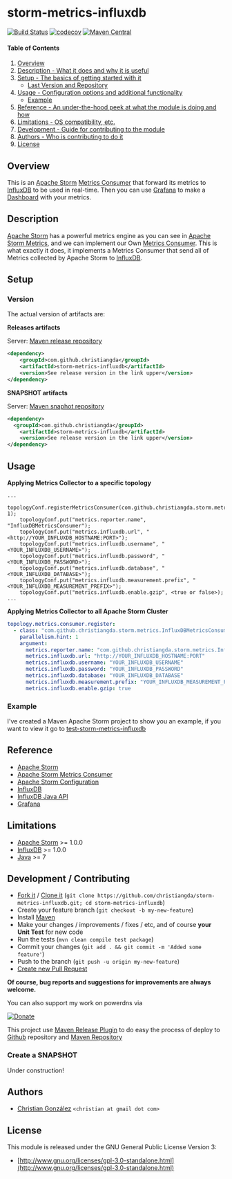 # storm-metrics-influxdb 

[![Build Status](https://travis-ci.org/christiangda/storm-metrics-influxdb.svg?branch=master)](https://travis-ci.org/christiangda/)
[![codecov](https://codecov.io/gh/christiangda/storm-metrics-influxdb/branch/master/graph/badge.svg)](https://codecov.io/gh/christiangda/storm-metrics-influxdb)
[![Maven Central](https://maven-badges.herokuapp.com/maven-central/com.github.christiangda/storm-metrics-influxdb/badge.svg?style=flat)](http://search.maven.org/#search%7Cga%7C1%7Ca%3A%22storm-metrics-influxdb%22)

#### Table of Contents
1. [Overview](#overview)
2. [Description - What it does and why it is useful](#description)
3. [Setup - The basics of getting started with it](#setup)
    * [Last Version and Repository](#version)
4. [Usage - Configuration options and additional functionality](#usage)
    * [Example](#example)
5. [Reference - An under-the-hood peek at what the module is doing and how](#reference)
5. [Limitations - OS compatibility, etc.](#limitations)
6. [Development - Guide for contributing to the module](#Development-/-Contributing)
7. [Authors - Who is contributing to do it](#authors)
8. [License](#license)

## Overview

This is an [Apache Storm](http://storm.apache.org/) [Metrics Consumer](http://storm.apache.org/releases/1.0.3/Metrics.html)
that forward its metrics to [InfluxDB](https://docs.influxdata.com/influxdb/v1.2/) to be used in real-time.  Then you can use
[Grafana](http://grafana.org/) to make a [Dashboard](http://grafana.org/features/) with your metrics.

## Description

[Apache Storm](http://storm.apache.org/) has a powerful metrics engine as you can see in [Apache Storm Metrics](http://storm.apache.org/releases/1.0.3/Metrics.html),
and we can implement our Own [Metrics Consumer](http://storm.apache.org/releases/1.0.3/Metrics.html).
This is what exactly it does, it implements a Metrics Consumer that send all of Metrics collected
by Apache Storm to [InfluxDB](https://docs.influxdata.com/influxdb/v1.2/).

## Setup

### Version

The actual version of artifacts are:

**Releases artifacts**

Server: [Maven release repository](https://oss.sonatype.org/content/groups/staging)

```xml
<dependency>
    <groupId>com.github.christiangda</groupId>
    <artifactId>storm-metrics-influxdb</artifactId>
    <version>See release version in the link upper</version>
</dependency>
```

**SNAPSHOT artifacts**

Server: [Maven snaphot repository](https://oss.sonatype.org/content/groups/public)

```xml
<dependency>
  <groupId>com.github.christiangda</groupId>
    <artifactId>storm-metrics-influxdb</artifactId>
    <version>See release version in the link upper</version>
</dependency>
```

## Usage

**Applying Metrics Collector to a specific topology**

```
...
    topologyConf.registerMetricsConsumer(com.github.christiangda.storm.metrics.InfluxDBMetricsConsumer.class, 1);
    topologyConf.put("metrics.reporter.name", "InfluxDBMetricsConsumer");
    topologyConf.put("metrics.influxdb.url", "<http://YOUR_INFLUXDB_HOSTNAME:PORT>");
    topologyConf.put("metrics.influxdb.username", "<YOUR_INFLUXDB_USERNAME>");
    topologyConf.put("metrics.influxdb.password", "<YOUR_INFLUXDB_PASSWORD>");
    topologyConf.put("metrics.influxdb.database", "<YOUR_INFLUXDB_DATABASE>");
    topologyConf.put("metrics.influxdb.measurement.prefix", "<YOUR_INFLUXDB_MEASUREMENT_PREFIX>");
    topologyConf.put("metrics.influxdb.enable.gzip", <true or false>);
...
```

**Applying Metrics Collector to all Apache Storm Cluster**

```yaml
topology.metrics.consumer.register:
  - class: "com.github.christiangda.storm.metrics.InfluxDBMetricsConsumer"
    parallelism.hint: 1
    argument:
      metrics.reporter.name: "com.github.christiangda.storm.metrics.InfluxDBMetricsConsumer"
      metrics.influxdb.url: "http://YOUR_INFLUXDB_HOSTNAME:PORT"
      metrics.influxdb.username: "YOUR_INFLUXDB_USERNAME"
      metrics.influxdb.password: "YOUR_INFLUXDB_PASSWORD"
      metrics.influxdb.database: "YOUR_INFLUXDB_DATABASE"
      metrics.influxdb.measurement.prefix: "YOUR_INFLUXDB_MEASUREMENT_PREFIX"
      metrics.influxdb.enable.gzip: true
```

### Example

I've created a Maven Apache Storm project to show you an example, if you want to view it
go to [test-storm-metrics-influxdb](https://github.com/christiangda/test-storm-metrics-influxdb)

## Reference

* [Apache Storm](http://storm.apache.org/)
* [Apache Storm Metrics Consumer](http://storm.apache.org/releases/1.0.3/Metrics.html)
* [Apache Storm Configuration](http://storm.apache.org/releases/1.0.3/Configuration.html)
* [InfluxDB](https://docs.influxdata.com/influxdb/v1.2/)
* [InfluxDB Java API](https://github.com/influxdata/influxdb-java)
* [Grafana](http://grafana.org/)

## Limitations

* [Apache Storm](http://storm.apache.org/) >= 1.0.0
* [InfluxDB](https://docs.influxdata.com/influxdb/v1.2/) >= 1.0.0
* [Java](https://www.java.com/es/download/help/index_installing.xml?j=7) >= 7

## Development / Contributing

* [Fork it](https://github.com/christiangda/storm-metrics-influxdb#fork-destination-box) / [Clone it](https://github.com/christiangda/storm-metrics-influxdb.git) (`git clone https://github.com/christiangda/storm-metrics-influxdb.git; cd storm-metrics-influxdb`)
* Create your feature branch (`git checkout -b my-new-feature`)
* Install [Maven](https://maven.apache.org/install.html)
* Make your changes / improvements / fixes / etc, and of course **your Unit Test** for new code
* Run the tests (`mvn clean compile test package`)
* Commit your changes (`git add . && git commit -m 'Added some feature'`)
* Push to the branch (`git push -u origin my-new-feature`)
* [Create new Pull Request](https://github.com/christiangda/storm-metrics-influxdb/pull/new/master)

**Of course, bug reports and suggestions for improvements are always welcome.**

You can also support my work on powerdns via

[![Donate](https://img.shields.io/badge/Donate-PayPal-green.svg)](https://paypal.me/christiangda)

This project use [Maven Release Plugin](http://maven.apache.org/maven-release/maven-release-plugin/) to do easy the process
of deploy to [Github](https://github.com/christiangda/storm-metrics-influxdb) repository and [Maven Repository](https://oss.sonatype.org/content/groups/staging)

### Create a SNAPSHOT

Under construction!

## Authors

* [Christian González](https://github.com/christiangda) `<christian at gmail dot com>`

## License

This module is released under the GNU General Public License Version 3:

* [http://www.gnu.org/licenses/gpl-3.0-standalone.html](http://www.gnu.org/licenses/gpl-3.0-standalone.html)
